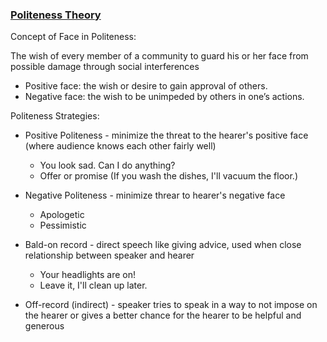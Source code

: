 ### [Politeness Theory](https://en.wikipedia.org/wiki/Politeness_theory#Politeness_strategies)
Concept of Face in Politeness:

The wish of every member of a community to guard his or her face from possible damage through social interferences 

- Positive face: the wish or desire to gain approval of others.
- Negative face: the wish to be unimpeded by others in one’s actions.

Politeness Strategies:

- Positive Politeness -  minimize the threat to the hearer's positive face (where audience knows each other fairly well)
    - You look sad. Can I do anything?
    - Offer or promise (If you wash the dishes, I'll vacuum the floor.)
- Negative Politeness - minimize threar to hearer's negative face
    - Apologetic
    - Pessimistic
- Bald-on record - direct speech like giving advice, used when close relationship between speaker and hearer
    - Your headlights are on!
    - Leave it, I'll clean up later.

- Off-record (indirect) - speaker tries to speak in a way to not impose on the hearer or gives a better chance for the hearer to be helpful and generous
